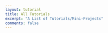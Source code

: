 ```yaml
---
layout: tutorial
title: All Tutorials
excerpt: "A List of Tutorials/Mini-Projects"
comments: false
---
```

